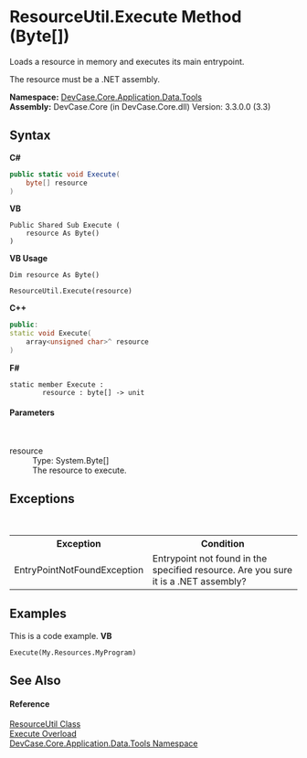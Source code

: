 # ResourceUtil.Execute Method (Byte[])
 

Loads a resource in memory and executes its main entrypoint. 

 The resource must be a .NET assembly.

**Namespace:**&nbsp;<a href="N_DevCase_Core_Application_Data_Tools">DevCase.Core.Application.Data.Tools</a><br />**Assembly:**&nbsp;DevCase.Core (in DevCase.Core.dll) Version: 3.3.0.0 (3.3)

## Syntax

**C#**<br />
``` C#
public static void Execute(
	byte[] resource
)
```

**VB**<br />
``` VB
Public Shared Sub Execute ( 
	resource As Byte()
)
```

**VB Usage**<br />
``` VB Usage
Dim resource As Byte()

ResourceUtil.Execute(resource)
```

**C++**<br />
``` C++
public:
static void Execute(
	array<unsigned char>^ resource
)
```

**F#**<br />
``` F#
static member Execute : 
        resource : byte[] -> unit 

```


#### Parameters
&nbsp;<dl><dt>resource</dt><dd>Type: System.Byte[]<br />The resource to execute.</dd></dl>

## Exceptions
&nbsp;<table><tr><th>Exception</th><th>Condition</th></tr><tr><td>EntryPointNotFoundException</td><td>Entrypoint not found in the specified resource. Are you sure it is a .NET assembly?</td></tr></table>

## Examples
This is a code example. 
**VB**<br />
``` VB
Execute(My.Resources.MyProgram)
```


## See Also


#### Reference
<a href="T_DevCase_Core_Application_Data_Tools_ResourceUtil">ResourceUtil Class</a><br /><a href="Overload_DevCase_Core_Application_Data_Tools_ResourceUtil_Execute">Execute Overload</a><br /><a href="N_DevCase_Core_Application_Data_Tools">DevCase.Core.Application.Data.Tools Namespace</a><br />